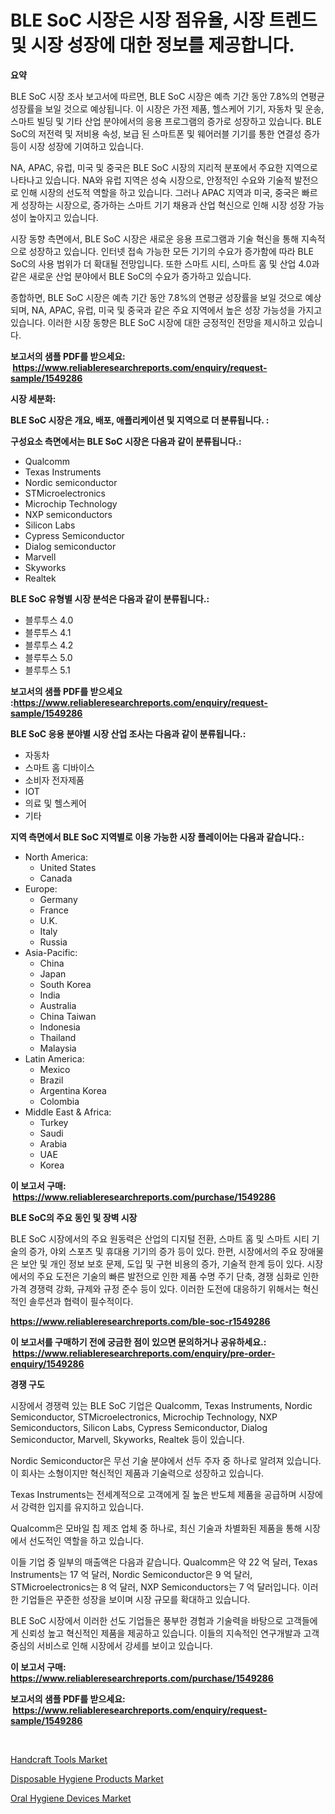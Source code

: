 <p><h1>BLE SoC 시장은 시장 점유율, 시장 트렌드 및 시장 성장에 대한 정보를 제공합니다.</h1></p><p><strong>요약</strong></p>
<p><p>BLE SoC 시장 조사 보고서에 따르면, BLE SoC 시장은 예측 기간 동안 7.8%의 연평균 성장률을 보일 것으로 예상됩니다. 이 시장은 가전 제품, 헬스케어 기기, 자동차 및 운송, 스마트 빌딩 및 기타 산업 분야에서의 응용 프로그램의 증가로 성장하고 있습니다. BLE SoC의 저전력 및 저비용 속성, 보급 된 스마트폰 및 웨어러블 기기를 통한 연결성 증가 등이 시장 성장에 기여하고 있습니다.</p><p>NA, APAC, 유럽, 미국 및 중국은 BLE SoC 시장의 지리적 분포에서 주요한 지역으로 나타나고 있습니다. NA와 유럽 지역은 성숙 시장으로, 안정적인 수요와 기술적 발전으로 인해 시장의 선도적 역할을 하고 있습니다. 그러나 APAC 지역과 미국, 중국은 빠르게 성장하는 시장으로, 증가하는 스마트 기기 채용과 산업 혁신으로 인해 시장 성장 가능성이 높아지고 있습니다.</p><p>시장 동향 측면에서, BLE SoC 시장은 새로운 응용 프로그램과 기술 혁신을 통해 지속적으로 성장하고 있습니다. 인터넷 접속 가능한 모든 기기의 수요가 증가함에 따라 BLE SoC의 사용 범위가 더 확대될 전망입니다. 또한 스마트 시티, 스마트 홈 및 산업 4.0과 같은 새로운 산업 분야에서 BLE SoC의 수요가 증가하고 있습니다.</p><p>종합하면, BLE SoC 시장은 예측 기간 동안 7.8%의 연평균 성장률을 보일 것으로 예상되며, NA, APAC, 유럽, 미국 및 중국과 같은 주요 지역에서 높은 성장 가능성을 가지고 있습니다. 이러한 시장 동향은 BLE SoC 시장에 대한 긍정적인 전망을 제시하고 있습니다.</p></p>
<p><strong>보고서의 샘플 PDF를 받으세요: &nbsp;<a href="https://www.reliableresearchreports.com/enquiry/request-sample/1549286">https://www.reliableresearchreports.com/enquiry/request-sample/1549286</a></strong></p>
<p><strong>시장 세분화:</strong></p>
<p><strong> BLE SoC 시장은 개요, 배포, 애플리케이션 및 지역으로 더 분류됩니다. :</strong></p>
<p><strong>구성요소 측면에서는 BLE SoC 시장은 다음과 같이 분류됩니다.:</strong></p>
<p><ul><li>Qualcomm</li><li>Texas Instruments</li><li>Nordic semiconductor</li><li>STMicroelectronics</li><li>Microchip Technology</li><li>NXP semiconductors</li><li>Silicon Labs</li><li>Cypress Semiconductor</li><li>Dialog semiconductor</li><li>Marvell</li><li>Skyworks</li><li>Realtek</li></ul></p>
<p><strong> BLE SoC 유형별 시장 분석은 다음과 같이 분류됩니다.:</strong></p>
<p><ul><li>블루투스 4.0</li><li>블루투스 4.1</li><li>블루투스 4.2</li><li>블루투스 5.0</li><li>블루투스 5.1</li></ul></p>
<p><strong>보고서의 샘플 PDF를 받으세요 :<a href="https://www.reliableresearchreports.com/enquiry/request-sample/1549286">https://www.reliableresearchreports.com/enquiry/request-sample/1549286</a></strong></p>
<p><strong> BLE SoC 응용 분야별 시장 산업 조사는 다음과 같이 분류됩니다.:</strong></p>
<p><ul><li>자동차</li><li>스마트 홈 디바이스</li><li>소비자 전자제품</li><li>IOT</li><li>의료 및 헬스케어</li><li>기타</li></ul></p>
<p><strong>지역 측면에서 BLE SoC 지역별로 이용 가능한 시장 플레이어는 다음과 같습니다.:</strong></p>
<p><ul>
    <li>
        North America:
        <ul>
            <li>United States</li>
            <li>Canada</li>
        </ul>
    </li>
    <li>
        Europe:
        <ul>
            <li>Germany</li>
            <li>France</li>
            <li>U.K.</li>
            <li>Italy</li>
            <li>Russia</li>
        </ul>
    </li>
    <li>
        Asia-Pacific:
        <ul>
            <li>China</li>
            <li>Japan</li>
            <li>South Korea</li>
            <li>India</li>
            <li>Australia</li>
            <li>China Taiwan</li>
            <li>Indonesia</li>
            <li>Thailand</li>
            <li>Malaysia</li>
        </ul>
    </li>
    <li>
        Latin America:
        <ul>
            <li>Mexico</li>
            <li>Brazil</li>
            <li>Argentina Korea</li>
            <li>Colombia</li>
        </ul>
    </li>
    <li>
        Middle East & Africa:
        <ul>
            <li>Turkey</li>
            <li>Saudi</li>
            <li>Arabia</li>
            <li>UAE</li>
            <li>Korea</li>
        </ul>
    </li>
    </ul></p>
<p><strong>이 보고서 구매: &nbsp;<a href="https://www.reliableresearchreports.com/purchase/1549286">https://www.reliableresearchreports.com/purchase/1549286</a></strong></p>
<p><strong>BLE SoC의 주요 동인 및 장벽 시장</strong></p>
<p><p>BLE SoC 시장에서의 주요 원동력은 산업의 디지털 전환, 스마트 홈 및 스마트 시티 기술의 증가, 야외 스포츠 및 휴대용 기기의 증가 등이 있다. 한편, 시장에서의 주요 장애물은 보안 및 개인 정보 보호 문제, 도입 및 구현 비용의 증가, 기술적 한계 등이 있다. 시장에서의 주요 도전은 기술의 빠른 발전으로 인한 제품 수명 주기 단축, 경쟁 심화로 인한 가격 경쟁력 강화, 규제와 규정 준수 등이 있다. 이러한 도전에 대응하기 위해서는 혁신적인 솔루션과 협력이 필수적이다.</p></p>
<p><strong><a href="https://www.reliableresearchreports.com/ble-soc-r1549286">https://www.reliableresearchreports.com/ble-soc-r1549286</a></strong></p>
<p><strong>이 보고서를 구매하기 전에 궁금한 점이 있으면 문의하거나 공유하세요.: &nbsp;<a href="https://www.reliableresearchreports.com/enquiry/pre-order-enquiry/1549286">https://www.reliableresearchreports.com/enquiry/pre-order-enquiry/1549286</a></strong></p>
<p><strong>경쟁 구도</strong></p>
<p><p>시장에서 경쟁력 있는 BLE SoC 기업은 Qualcomm, Texas Instruments, Nordic Semiconductor, STMicroelectronics, Microchip Technology, NXP Semiconductors, Silicon Labs, Cypress Semiconductor, Dialog Semiconductor, Marvell, Skyworks, Realtek 등이 있습니다. </p><p>Nordic Semiconductor은 무선 기술 분야에서 선두 주자 중 하나로 알려져 있습니다. 이 회사는 소형이지만 혁신적인 제품과 기술력으로 성장하고 있습니다. </p><p>Texas Instruments는 전세계적으로 고객에게 질 높은 반도체 제품을 공급하며 시장에서 강력한 입지를 유지하고 있습니다. </p><p>Qualcomm은 모바일 칩 제조 업체 중 하나로, 최신 기술과 차별화된 제품을 통해 시장에서 선도적인 역할을 하고 있습니다.</p><p>이들 기업 중 일부의 매출액은 다음과 같습니다. Qualcomm은 약 22 억 달러, Texas Instruments는 17 억 달러, Nordic Semiconductor은 9 억 달러, STMicroelectronics는 8 억 달러, NXP Semiconductors는 7 억 달러입니다. 이러한 기업들은 꾸준한 성장을 보이며 시장 규모를 확대하고 있습니다.</p><p>BLE SoC 시장에서 이러한 선도 기업들은 풍부한 경험과 기술력을 바탕으로 고객들에게 신뢰성 높고 혁신적인 제품을 제공하고 있습니다. 이들의 지속적인 연구개발과 고객 중심의 서비스로 인해 시장에서 강세를 보이고 있습니다.</p></p>
<p><strong>이 보고서 구매: &nbsp; <a href="https://www.reliableresearchreports.com/purchase/1549286">https://www.reliableresearchreports.com/purchase/1549286</a></strong></p>
<p><strong>보고서의 샘플 PDF를 받으세요: &nbsp;<a href="https://www.reliableresearchreports.com/enquiry/request-sample/1549286">https://www.reliableresearchreports.com/enquiry/request-sample/1549286</a></strong><strong></strong></p>
<p>&nbsp;</p>
<p><p><a href="https://www.linkedin.com/pulse/handcraft-tools-market-competitive-analysis-trends-forecast-aedne">Handcraft Tools Market</a></p><p><a href="https://www.linkedin.com/pulse/disposable-hygiene-products-market-furnishes-information-share-dcdhe">Disposable Hygiene Products Market</a></p><p><a href="https://www.linkedin.com/pulse/oral-hygiene-devices-market-size-reveals-best-marketing-channels-p3jne">Oral Hygiene Devices Market</a></p></p>